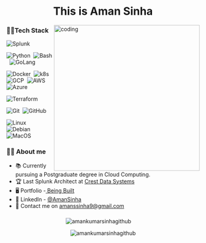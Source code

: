 <h1 align="center">This is Aman Sinha</h1>


<img
  align="right"
  alt="coding"
  width="380px"
  src="https://github.com/user-attachments/assets/a0738c80-5ab4-4ef4-a240-e4cc8b059f20"
/>



<h3 align="left">🧑‍💻Tech Stack</h3>

![Splunk](https://img.shields.io/badge/-Splunk%20%E2%9D%A4%EF%B8%8F-05122A?style=flat&logo=Splunk&logoColor=Blue)&nbsp;

![Python](https://img.shields.io/badge/-Python%20%EF%B8%8F-05122A?style=flat&logo=Python&logoColor=yellow)&nbsp;
![Bash](https://img.shields.io/badge/-Bash%20%EF%B8%8F-05122A?style=flat&logo=Linux&logoColor=white)&nbsp;
![GoLang](https://img.shields.io/badge/-Golang%20%EF%B8%8F-05122A?style=flat&logo=Go&logoColor=blue)&nbsp;

![Docker](https://img.shields.io/badge/-Docker-05122A?style=flat&logo=docker)&nbsp;
![k8s](https://img.shields.io/badge/-Kubernetes-05122A?style=flat&logo=Kubernetes)&nbsp;
![GCP](https://img.shields.io/badge/-GoogleCloud-05122A?style=flat&logo=GoogleCloud)&nbsp;
![AWS](https://img.shields.io/badge/-AWS-05122A?style=flat&logo=Amazon)&nbsp;
![Azure](https://img.shields.io/badge/-Azure-05122A?style=flat&logo=MicrosoftAzure&logoColor=lightblue)&nbsp;


![Terraform](https://img.shields.io/badge/-Terraform-05122A?style=flat&logo=Terraform&logoColor=5f43e9)&nbsp;

![Git](https://img.shields.io/badge/-Git-05122A?style=flat&logo=git)&nbsp;
![GitHub](https://img.shields.io/badge/-GitHub-05122A?style=flat&logo=github)&nbsp;

![Linux](https://img.shields.io/badge/-Linux-05122A?style=flat&logo=linux)&nbsp;
![Debian](https://img.shields.io/badge/-Debian-05122A?style=flat&logo=Debian&logoColor=a80030)&nbsp;
![MacOS](https://img.shields.io/badge/-MacOS-05122A?style=flat&logo=apple&logoColor=white)&nbsp;


### 👨‍💻 About me


- 📚 Currently pursuing a Postgraduate degree in Cloud Computing.
- 🏆 Last Splunk Architect at [Crest Data Systems](https://www.crestdata.ai/)
- 🖥️ Portfolio -[ Being Built](https://vercel.com/amankumar-sinhas-projects)
- 🚀 LinkedIn - [@AmanSinha](www.linkedin.com/in/aman-sinha-70359b162)
- 📧 Contact me on amanssinha9@gmail.com

###

<p align="center">
  <img
    src="https://github-readme-stats.vercel.app/api/top-langs/?username=Amsinha-gittest&theme=nightowl&hide_border=false&include_all_commits=false&count_private=false&layout=compact"
    alt="amankumarsinhagithub"
  /> &nbsp; &nbsp; &nbsp;
  
 <p align="center"> 
  <img
    src="https://github-readme-streak-stats.herokuapp.com/?user=Amsinha-gittest&theme=nightowl&hide_border=false"
    alt="amankumarsinhagithub"
  />
</p>
